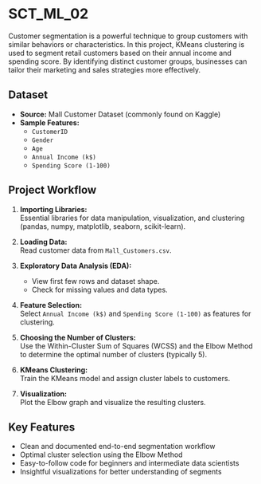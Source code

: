 # SCT_ML_02
Customer segmentation is a powerful technique to group customers with similar behaviors or characteristics. In this project, KMeans clustering is used to segment retail customers based on their annual income and spending score. By identifying distinct customer groups, businesses can tailor their marketing and sales strategies more effectively.

## Dataset

- **Source:** Mall Customer Dataset (commonly found on Kaggle)
- **Sample Features:**
  - `CustomerID`
  - `Gender`
  - `Age`
  - `Annual Income (k$)`
  - `Spending Score (1-100)`

## Project Workflow

1. **Importing Libraries:**  
   Essential libraries for data manipulation, visualization, and clustering (pandas, numpy, matplotlib, seaborn, scikit-learn).

2. **Loading Data:**  
   Read customer data from `Mall_Customers.csv`.

3. **Exploratory Data Analysis (EDA):**
   - View first few rows and dataset shape.
   - Check for missing values and data types.

4. **Feature Selection:**  
   Select `Annual Income (k$)` and `Spending Score (1-100)` as features for clustering.

5. **Choosing the Number of Clusters:**  
   Use the Within-Cluster Sum of Squares (WCSS) and the Elbow Method to determine the optimal number of clusters (typically 5).

6. **KMeans Clustering:**  
   Train the KMeans model and assign cluster labels to customers.

7. **Visualization:**  
   Plot the Elbow graph and visualize the resulting clusters.

## Key Features

- Clean and documented end-to-end segmentation workflow
- Optimal cluster selection using the Elbow Method
- Easy-to-follow code for beginners and intermediate data scientists
- Insightful visualizations for better understanding of segments
